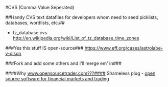 #CVS (Comma Value Seperated)

##Handy CVS text datafiles for developers whom need to seed picklists, databases, wordlists, etc.##

* tz_database.cvs http://en.wikipedia.org/wiki/List_of_tz_database_time_zones

###Yes this stuff IS open-source###
https://www.eff.org/cases/astrolabe-v-olson

###Fork and add some others and I'll merge em' in###

####Why www.opensourcetrader.com???####
Shameless plug - [open source software for financial markets and trading](http://www.opensourcetrdaer.com)
